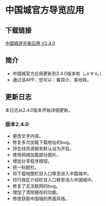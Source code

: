 # 中国城官方导览应用
## 下载链接
[中国城游览者应用 V2.4.0](app/build/bin/app.apk?raw=true)
## 简介
- 中国城官方应用更新到2.4.0版本啦（｡ò ∀ ó｡）
- 通过该APP，您可以：看简介、查地铁。
## 更新日志
本日志从2.4.0版本开始详细更新。
### 版本2.4.0
- 更改文字内容。
- 修复多次加载下载地址的bug。
- 将在线资源服务默认设为开启。
- 使用网络加载部分图片。
- 增加分享程序按钮。
- 统一标题栏。
- 将下载地图栏目入口移至进入中国城中。
- 将行政区介绍栏目入口移至进入中国城中。
- 修复了无法联网的bug。
- 增加了清除缓存的功能。
- 修改获取中国城的界面风格。

